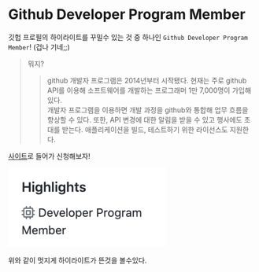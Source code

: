 # Github Developer Program Member

깃헙 프로필의 하이라이트를 꾸밀수 있는 것 중 하나인 `Github Developer Program Member`! (겁나 기네;;)

> 뭐지?
>> github 개발자 프로그램은 2014년부터 시작됐다. 현재는 주로 github API를 이용해 소프트웨어를 개발하는 프로그래머 1만 7,000명이 가입해 있다.<br />개발자 프로그램을 이용하면 개발 과정을 github와 통합해 업무 흐름을 향상할 수 있다. 또한, API 변경에 대한 알림을 받을 수 있고 행사에도 초대를 받는다. 애플리케이션을 빌드, 테스트하기 위한 라이선스도 지원한다.

[사이트](https://developer.github.com/program/)로 들어가 신청해보자!

<img src="./images/GithubDeveloper.png" width="320">

위와 같이 멋지게 하이라이트가 뜬것을 볼수있다.